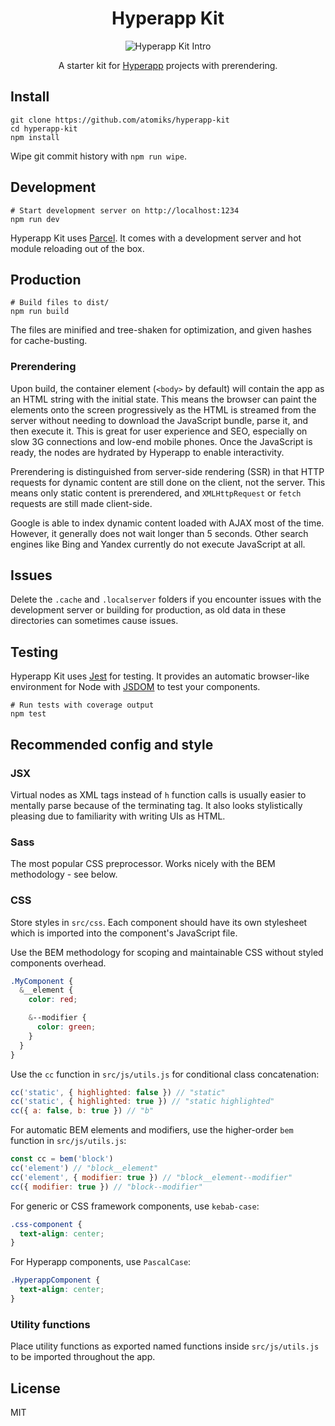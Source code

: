 <h1 align="center">
  Hyperapp Kit
</h1>

<p align="center">
  <img src="https://thumbs.gfycat.com/LimpingEachGalapagospenguin-max-1mb.gif" alt="Hyperapp Kit Intro">
</p>

<p align="center">
  A starter kit for <a href="https://github.com/hyperapp/hyperapp" target="\_blank">Hyperapp</a> projects with prerendering.
</p>

## Install

```shell
git clone https://github.com/atomiks/hyperapp-kit
cd hyperapp-kit
npm install
```

Wipe git commit history with `npm run wipe`.

## Development

```shell
# Start development server on http://localhost:1234
npm run dev
```

Hyperapp Kit uses [Parcel](https://github.com/parcel-bundler/parcel). It comes with a development server and hot module reloading out of the box.

## Production

```shell
# Build files to dist/
npm run build
```

The files are minified and tree-shaken for optimization, and given hashes for cache-busting.

### Prerendering

Upon build, the container element (`<body>` by default) will contain the app as an HTML string with the initial state. This means the browser can paint the elements onto the screen progressively as the HTML is streamed from the server without needing to download the JavaScript bundle, parse it, and then execute it. This is great for user experience and SEO, especially on slow 3G connections and low-end mobile phones. Once the JavaScript is ready, the nodes are hydrated by Hyperapp to enable interactivity.

Prerendering is distinguished from server-side rendering (SSR) in that HTTP requests for dynamic content are still done on the client, not the server. This means only static content is prerendered, and `XMLHttpRequest` or `fetch` requests are still made client-side.

Google is able to index dynamic content loaded with AJAX most of the time. However, it generally does not wait longer than 5 seconds. Other search engines like Bing and Yandex currently do not execute JavaScript at all.

## Issues

Delete the `.cache` and `.localserver` folders if you encounter issues with the development server or building for production, as old data in these directories can sometimes cause issues.

## Testing

Hyperapp Kit uses [Jest](https://github.com/facebook/jest) for testing. It provides an automatic browser-like environment for Node with [JSDOM](https://github.com/jsdom/jsdom) to test your components.

```shell
# Run tests with coverage output
npm test
```

## Recommended config and style

### JSX

Virtual nodes as XML tags instead of `h` function calls is usually easier to mentally parse because of the terminating tag. It also looks stylistically pleasing due to familiarity with writing UIs as HTML.

### Sass

The most popular CSS preprocessor. Works nicely with the BEM methodology - see below.

### CSS

Store styles in `src/css`. Each component should have its own stylesheet which is imported into the component's JavaScript file.

Use the BEM methodology for scoping and maintainable CSS without styled components overhead.

```scss
.MyComponent {
  &__element {
    color: red;

    &--modifier {
      color: green;
    }
  }
}
```

Use the `cc` function in `src/js/utils.js` for conditional class concatenation:

```js
cc('static', { highlighted: false }) // "static"
cc('static', { highlighted: true }) // "static highlighted"
cc({ a: false, b: true }) // "b"
```

For automatic BEM elements and modifiers, use the higher-order `bem` function in `src/js/utils.js`:

```js
const cc = bem('block')
cc('element') // "block__element"
cc('element', { modifier: true }) // "block__element--modifier"
cc({ modifier: true }) // "block--modifier"
```

For generic or CSS framework components, use `kebab-case`:

```css
.css-component {
  text-align: center;
}
```

For Hyperapp components, use `PascalCase`:

```css
.HyperappComponent {
  text-align: center;
}
```

### Utility functions

Place utility functions as exported named functions inside `src/js/utils.js` to be imported throughout the app.

## License

MIT
